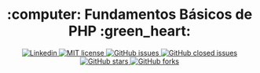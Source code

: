 <h1 align="center">:computer: Fundamentos Básicos de PHP :green_heart:</h1>

<p align="center">
  <a href="https://www.linkedin.com/in/daniellimals/">
    <img alt="Linkedin" src="https://img.shields.io/badge/Daniellima?label=Linkedin&logo=linkedin&style=flat-square"/>
  </a>
  <a href="https://github.com/Igor-Gregori/PipeBling/blob/main/LICENSE">
    <img alt="MIT license" src="https://img.shields.io/github/license/Igor-Gregori/PipeBling?color=A31F34&style=flat-square"/>
  </a>
  <a href="https://github.com/Igor-Gregori/PipeBling/issues">
    <img alt="GitHub issues" src="https://img.shields.io/github/issues/Igor-Gregori/PipeBling?color=EBEBEB&style=flat-square"/>
  </a>
  <a href="https://github.com/Igor-Gregori/PipeBling/issues?q=is%3Aissue+is%3Aclosed">
    <img alt="GitHub closed issues" src="https://badgen.net/github/closed-issues/Igor-Gregori/PipeBling?color=EBEBEB&style=flat-square"/>
  </a>
  <a href="https://github.com/Igor-Gregori/PipeBling/stargazers">
    <img alt="GitHub stars" src="https://img.shields.io/github/stars/Igor-Gregori/PipeBling?color=yellow&style=flat-square"/>
  </a>
  <a href="https://github.com/Igor-Gregori/PipeBling">
    <img alt="GitHub forks" src="https://img.shields.io/github/forks/Igor-Gregori/PipeBling?color=EBEBEB&style=flat-square"/>
  </a>
</p>
